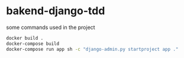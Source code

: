 # bakend-django-tdd

some commands used in the project
```bash
docker build .
docker-compose build
docker-compose run app sh -c "django-admin.py startproject app ."
```